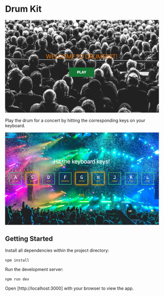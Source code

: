 # Drum Kit

![Screenshot 1](/public/images/homeScreenshot.png)


Play the drum for a concert by hitting the corresponding keys on your keyboard.

![Screenshot 2](/public/images/drumsScreenshot.png)



## Getting Started

Install all dependencies within the project directory:

`npm install` 

Run the development server:

`npm run dev`

Open [http://localhost:3000] with your browser to view the app.

